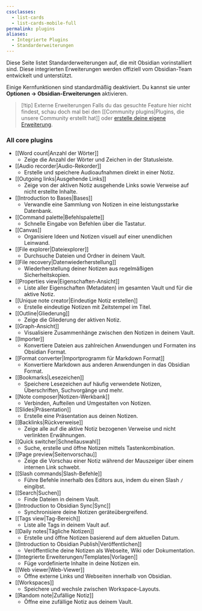 ```yaml
---
cssclasses:
  - list-cards
  - list-cards-mobile-full
permalink: plugins
aliases:
  - Integrierte Plugins
  - Standarderweiterungen
---
```


Diese Seite listet Standarderweiterungen auf, die mit Obsidian vorinstalliert sind. Diese integrierten Erweiterungen werden offiziell vom Obsidian-Team entwickelt und unterstützt.

Einige Kernfunktionen sind standardmäßig deaktiviert. Du kannst sie unter **Optionen → Obsidian-Erweiterungen** aktivieren.

> [!tip] Externe Erweiterungen
> Falls du das gesuchte Feature hier nicht findest, schau doch mal bei den [[Community plugins|Plugins, die unsere Community erstellt hat]] oder [erstelle deine eigene Erweiterung](https://docs.obsidian.md/Plugins/Getting+started/Build+a+plugin).

### All core plugins

- [[Word count|Anzahl der Wörter]]
	- Zeige die Anzahl der Wörter und Zeichen in der Statusleiste.
- [[Audio recorder|Audio-Rekorder]]
	- Erstelle und speichere Audioaufnahmen direkt in einer Notiz.
- [[Outgoing links|Ausgehende Links]]
	- Zeige von der aktiven Notiz ausgehende Links sowie Verweise auf nicht erstellte Inhalte.
- [[Introduction to Bases|Bases]]
	- Verwandle eine Sammlung von Notizen in eine leistungsstarke Datenbank.
- [[Command palette|Befehlspalette]]
	- Schnelle Eingabe von Befehlen über die Tastatur.
- [[Canvas]]
	- Organisiere Ideen und Notizen visuell auf einer unendlichen Leinwand.
- [[File explorer|Dateiexplorer]]
	- Durchsuche Dateien und Ordner in deinem Vault.
- [[File recovery|Datenwiederherstellung]]
	- Wiederherstellung deiner Notizen aus regelmäßigen Sicherheitskopien.
- [[Properties view|Eigenschaften-Ansicht]]
	- Liste aller Eigenschaften (Metadaten) im gesamten Vault und für die aktive Notiz.
- [[Unique note creator|Eindeutige Notiz erstellen]]
	- Erstelle eindeutige Notizen mit Zeitstempel im Titel.
- [[Outline|Gliederung]]
	- Zeige die Gliederung der aktiven Notiz.
- [[Graph-Ansicht]]
	- Visualisiere Zusammenhänge zwischen den Notizen in deinem Vault.
- [[Importer]]
	- Konvertiere Dateien aus zahlreichen Anwendungen und Formaten ins Obsidian Format.
- [[Format converter|Importprogramm für Markdown Format]]
	- Konvertiere Markdown aus anderen Anwendungen in das Obsidian Format.
- [[Bookmarks|Lesezeichen]]
	- Speichere Lesezeichen auf häufig verwendete Notizen, Überschriften, Suchvorgänge und mehr.
- [[Note composer|Notizen-Werkbank]]
	- Verbinden, Aufteilen und Umgestalten von Notizen.
- [[Slides|Präsentation]]
	- Erstelle eine Präsentation aus deinen Notizen.
- [[Backlinks|Rückverweise]]
	- Zeige alle auf die aktive Notiz bezogenen Verweise und nicht verlinkten Erwähnungen.
- [[Quick switcher|Schnellauswahl]]
	- Suche, erstelle und öffne Notizen mittels Tastenkombination.
- [[Page preview|Seitenvorschau]]
	- Zeige die Vorschau einer Notiz während der Mauszeiger über einem internen Link schwebt.
- [[Slash commands|Slash-Befehle]]
	- Führe Befehle innerhalb des Editors aus, indem du einen Slash `/` eingibst.
- [[Search|Suchen]]
	- Finde Dateien in deinem Vault.
- [[Introduction to Obsidian Sync|Sync]]
	- Synchronisiere deine Notizen geräteübergreifend.
- [[Tags view|Tag-Bereich]]
	- Liste alle Tags in deinem Vault auf.
- [[Daily notes|Tägliche Notizen]]
	- Erstelle und öffne Notizen basierend auf dem aktuellen Datum.
- [[Introduction to Obsidian Publish|Veröffentlichen]]
	- Veröffentliche deine Notizen als Webseite, Wiki oder Dokumentation.
- [[Integrierte Erweiterungen/Templates|Vorlagen]]
	- Füge vordefinierte Inhalte in deine Notizen ein.
- [[Web viewer|Web-Viewer]]
	- Öffne externe Links und Webseiten innerhalb von Obsidian.
- [[Workspaces]]
	- Speichere und wechsle zwischen Workspace-Layouts.
- [[Random note|Zufällige Notiz]]
	- Öffne eine zufällige Notiz aus deinem Vault.